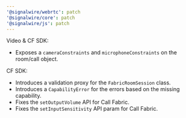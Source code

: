 ```yaml
---
'@signalwire/webrtc': patch
'@signalwire/core': patch
'@signalwire/js': patch
---
```


Video & CF SDK:

- Exposes a `cameraConstraints` and `microphoneConstraints` on the room/call object.

CF SDK:

- Introduces a validation proxy for the `FabricRoomSession` class.
- Introduces a `CapabilityError` for the errors based on the missing capability.
- Fixes the `setOutputVolume` API for Call Fabric.
- Fixes the `setInputSensitivity` API param for Call Fabric.
